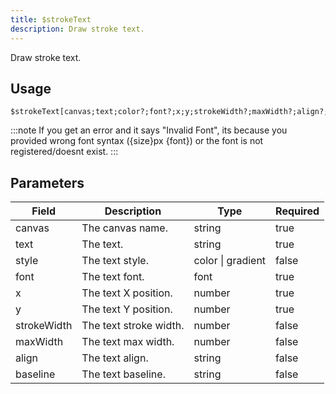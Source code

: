 ```yaml
---
title: $strokeText
description: Draw stroke text.
---
```


Draw stroke text.

## Usage

```
$strokeText[canvas;text;color?;font?;x;y;strokeWidth?;maxWidth?;align?;baseline?]
```

:::note
If you get an error and it says "Invalid Font", its because you provided wrong font syntax ({size}px {font}) or the font is not registered/doesnt exist.
:::

## Parameters

| Field       | Description            | Type              | Required |
| ----------- | ---------------------- | ----------------- | -------- |
| canvas      | The canvas name.       | string            | true     |
| text        | The text.              | string            | true     |
| style       | The text style.        | color \| gradient | false    |
| font        | The text font.         | font              | true     |
| x           | The text X position.   | number            | true     |
| y           | The text Y position.   | number            | true     |
| strokeWidth | The text stroke width. | number            | false    |
| maxWidth    | The text max width.    | number            | false    |
| align       | The text align.        | string            | false    |
| baseline    | The text baseline.     | string            | false    |
